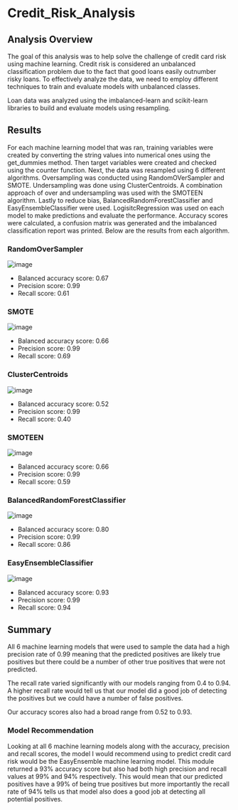 # Credit_Risk_Analysis

## Analysis Overview 
The goal of this analysis was to help solve the challenge of credit card risk using machine learning. Credit risk is considered an unbalanced classification problem due to the fact that good loans easily outnumber risky loans. To effectively analyze the data, we need to employ different techniques to train and evaluate models with unbalanced classes. 

Loan data was analyzed using the imbalanced-learn and scikit-learn libraries to build and evaluate models using resampling. 

## Results 
For each machine learning model that was ran, training variables were created by converting the string values into numerical ones using the get_dummies method. Then target variables were created and checked using the counter function. Next, the data was resampled using 6 different algorithms. Oversampling was conducted using RandomOVerSampler and SMOTE. Undersampling was done using ClusterCentroids. A combination approach of over and undersampling was used with the SMOTEEN algorithm. Lastly to reduce bias, BalancedRandomForestClassifier and EasyEnsembleClassifier were used. LogisitcRegression was used on each model to make predictions and evaluate the performance. Accuracy scores were calculated, a confusion matrix was generated and the imbalanced classification report was printed. Below are the results from each algorithm. 

### RandomOverSampler
![image](https://user-images.githubusercontent.com/117782103/227233230-10aad0cb-3149-4634-a279-ce4b59a5ced2.png)

- Balanced accuracy score: 0.67
- Precision score: 0.99
- Recall score: 0.61

### SMOTE 
![image](https://user-images.githubusercontent.com/117782103/227234277-a84302a5-3e0d-43a5-87a5-9b3261aa1f94.png)

- Balanced accuracy score: 0.66
- Precision score: 0.99
- Recall score: 0.69

### ClusterCentroids 
![image](https://user-images.githubusercontent.com/117782103/227234906-51c9d822-a826-409a-91fb-95aa862272a7.png)
 
- Balanced accuracy score: 0.52
- Precision score: 0.99
- Recall score: 0.40

### SMOTEEN
![image](https://user-images.githubusercontent.com/117782103/227235175-30d9c030-46da-48aa-806c-352086d4b3eb.png)

- Balanced accuracy score: 0.66
- Precision score: 0.99
- Recall score: 0.59

### BalancedRandomForestClassifier
![image](https://user-images.githubusercontent.com/117782103/227235416-9048e65c-6670-4378-8075-b8c28a57d45a.png)

- Balanced accuracy score: 0.80
- Precision score: 0.99
- Recall score: 0.86

### EasyEnsembleClassifier 
![image](https://user-images.githubusercontent.com/117782103/227235796-86f2ea02-9935-474f-bd63-0be61c1d6fa5.png)

- Balanced accuracy score: 0.93
- Precision score: 0.99
- Recall score: 0.94

## Summary 
All 6 machine learning models that were used to sample the data had a high precision rate of 0.99 meaning that the predicted positives are likely true positives but there could be a number of other true positives that were not predicted. 

The recall rate varied significantly with our models ranging from 0.4 to 0.94. A higher recall rate would tell us that our model did a good job of detecting the positives but we could have a number of false positives. 

Our accuracy scores also had a broad range from 0.52 to 0.93. 

### Model Recommendation 
Looking at all 6 machine learning models along with the accuracy, precision and recall scores, the model I would recommend using to predict credit card risk would be the EasyEnsemble machine learning model. This module returned a 93% accuracy score but also had both high precision and recall values at 99% and 94% respectively. This would mean that our predicted positives have a 99% of being true positives but more importantly the recall rate of 94% tells us that model also does a good job at detecting all potential positives. 
